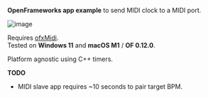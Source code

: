 **OpenFrameworks app example** to send MIDI clock to a MIDI port.

![image](https://github.com/user-attachments/assets/e3d33578-6de9-48e6-942d-ee126b28faf1)

Requires [ofxMidi](https://github.com/danomatika/ofxMidi).  
Tested on **Windows 11** and **macOS M1** / **OF 0.12.0**.

Platform agnostic using C++ timers.

**TODO**
- MIDI slave app requires ~10 seconds to pair target BPM.
